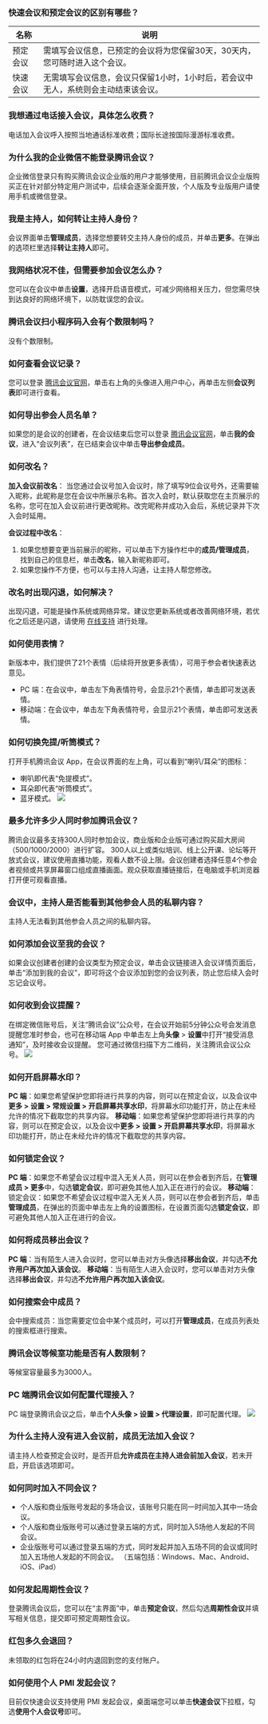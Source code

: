 ### 快速会议和预定会议的区别有哪些？
| 名称 | 说明 | 
|---------|---------|
| 预定会议 | 需填写会议信息，已预定的会议将为您保留30天，30天内，您可随时进入这个会议。 | 
| 快速会议 | 无需填写会议信息，会议只保留1小时，1小时后，若会议中无人，系统则会主动结束该会议。 | 

### 我想通过电话接入会议，具体怎么收费？
电话加入会议呼入按照当地通话标准收费；国际长途按国际漫游标准收费。

### 为什么我的企业微信不能登录腾讯会议？
企业微信登录只有购买腾讯会议企业版的用户才能够使用，目前腾讯会议企业版购买正在针对部分特定用户测试中，后续会逐渐全面开放，个人版及专业版用户请使用手机或微信登录。

### 我是主持人，如何转让主持人身份？
会议界面单击**管理成员**，选择您想要转交主持人身份的成员，并单击**更多**。在弹出的选项栏里选择**转让主持人**即可。

### 我网络状况不佳，但需要参加会议怎么办？
您可以在会议中单击**设置**，选择开启语音模式，可减少网络相关压力，但您需尽快到达良好的网络环境下，以防耽误您的会议。

### 腾讯会议扫小程序码入会有个数限制吗？
没有个数限制。

### 如何查看会议记录？
您可以登录 [腾讯会议官网](https://meeting.tencent.com/index.html)，单击右上角的头像进入用户中心，再单击左侧**会议列表**即可进行查看。

### 如何导出参会人员名单？
如果您的是会议的创建者，在会议结束后您可以登录 [腾讯会议官网](https://meeting.tencent.com/index.html)，单击**我的会议**，进入“会议列表”，在已结束会议中单击**导出参会成员**。

### 如何改名？
**加入会议前改名**：
当您通过会议号加入会议时，除了填写9位会议号外，还需要输入昵称，此昵称是您在会议中所展示名称。首次入会时，默认获取您在主页展示的名称，您可在加入会议前进行更改昵称。改完昵称并成功入会后，系统记录并下次入会时延用。

**会议过程中改名**：
1. 如果您想要变更当前展示的昵称，可以单击下方操作栏中的**成员/管理成员**，找到自己的信息栏，单击**改名**，输入新昵称即可。
2. 如果您操作不方便，也可以与主持人沟通，让主持人帮您修改。

### 改名时出现闪退，如何解决？
出现闪退，可能是操作系统或网络异常。建议您更新系统或者改善网络环境，若优化之后还是闪退，请使用 [在线支持](https://cloud.tencent.com/online-service?from=ticket-transform) 进行处理。

### 如何使用表情？
新版本中，我们提供了21个表情（后续将开放更多表情），可用于参会者快速表达意见。
- PC 端：在会议中，单击左下角表情符号，会显示21个表情，单击即可发送表情。
- 移动端：在会议中，单击左下角表情符号，会显示21个表情，单击即可发送表情。

### 如何切换免提/听筒模式？
打开手机腾讯会议 App，在会议界面的左上角，可以看到“喇叭/耳朵”的图标：
- 喇叭即代表“免提模式”。
- 耳朵即代表“听筒模式”。
- 蓝牙模式。
![](https://main.qcloudimg.com/raw/db5985b7da77a0af2d23e0185c69bb40.png)

### 最多允许多少人同时参加腾讯会议？
腾讯会议最多支持300人同时参加会议，商业版和企业版可通过购买超大房间（500/1000/2000）进行扩容。 
300人以上或类似培训、线上公开课、论坛等开放式会议，建议使用直播功能，观看人数不设上限。会议创建者选择任意4个参会者视频或共享屏幕窗口组成直播画面。观众获取直播链接后，在电脑或手机浏览器打开便可观看直播。

### 会议中，主持人是否能看到其他参会人员的私聊内容？
主持人无法看到其他参会人员之间的私聊内容。

### 如何添加会议至我的会议？
如果会议创建者创建的会议类型为预定会议，单击会议链接进入会议详情页面后，单击“添加到我的会议”，即可将这个会议添加到您的会议列表，防止您后续入会时忘记会议号。

### 如何收到会议提醒？
在绑定微信账号后，关注“腾讯会议”公众号，在会议开始前5分钟公众号会发消息提醒您准时参会，也可在移动端 App 中单击左上角**头像** > **设置**中打开“接受消息通知”，及时接收会议提醒。
您可通过微信扫描下方二维码，关注腾讯会议公众号。
![](https://qcloudimg.tencent-cloud.cn/raw/88e88886b92575d5647e487d98516594.png)

### 如何开启屏幕水印？
**PC 端**：如果您希望保护您即将进行共享的内容，则可以在预定会议，以及会议中**更多 > 设置 > 常规设置 > 开启屏幕共享水印**，将屏幕水印功能打开，防止在未经允许的情况下截取您的共享内容。
**移动端**：如果您希望保护您即将进行共享的内容，则可以在预定会议，以及会议中**更多 > 设置 > 开启屏幕共享水印**，将屏幕水印功能打开，防止在未经允许的情况下截取您的共享内容。

### 如何锁定会议？
**PC 端**：如果您不希望会议过程中混入无关人员，则可以在参会者到齐后，在**管理成员 > 更多**中，勾选**锁定会议**，即可避免其他人加入正在进行的会议。
**移动端**：锁定会议：如果您不希望会议过程中混入无关人员，则可以在参会者到齐后，单击**管理成员**，在弹出的页面中单击左上角的设置图标，在设置页面勾选**锁定会议**，即可避免其他人加入正在进行的会议。

### 如何将成员移出会议？
**PC 端**：当有陌生人进入会议时，您可以单击对方头像选择**移出会议**，并勾选**不允许用户再次加入该会议**。
**移动端**：当有陌生人进入会议时，您可以单击对方头像选择**移出会议**，并勾选**不允许用户再次加入该会议**。

### 如何搜索会中成员？
会中搜索成员：当您需要定位会中某个成员时，可以打开**管理成员**，在成员列表处的搜索框进行搜索。

### 腾讯会议等候室功能是否有人数限制？
等候室容量最多为3000人。

### PC 端腾讯会议如何配置代理接入？
PC 端登录腾讯会议之后，单击**个人头像 > 设置 > 代理设置**，即可配置代理。
![](https://main.qcloudimg.com/raw/0a532bf7630e077fd44ea198a1b264ed.jpg)

### 为什么主持人没有进入会议前，成员无法加入会议？
请主持人检查预定会议时，是否开启**允许成员在主持人进会前加入会议**，若未开启，开启该选项即可。

### 如何同时加入不同会议？
- 个人版和商业版账号发起的多场会议，该账号只能在同一时间加入其中一场会议。
- 个人版和商业版账号可以通过登录五端的方式，同时加入5场他人发起的不同会议。
- 企业版账号可以通过登录五端的方式，同时发起并加入五场不同的会议或同时加入五场他人发起的不同会议。
（五端包括：Windows、Mac、Android、iOS、iPad）


### 如何发起周期性会议？
登录腾讯会议后，您可以在“主界面”中，单击**预定会议**，然后勾选**周期性会议**并填写相关信息，提交即可预定周期性会议。

### 红包多久会退回？
未领取的红包将在24小时内退回到您的支付账户。

### 如何使用个人 PMI 发起会议？
目前仅快速会议支持使用 PMI 发起会议，桌面端您可以单击**快速会议**下拉框，勾选**使用个人会议号**即可。
